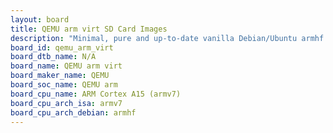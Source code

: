 ```yaml
---
layout: board
title: QEMU arm virt SD Card Images
description: "Minimal, pure and up-to-date vanilla Debian/Ubuntu armhf SD card images for QEMU arm virt by QEMU, SoC: QEMU arm, CPU ISA: armv7"
board_id: qemu_arm_virt
board_dtb_name: N/A
board_name: QEMU arm virt
board_maker_name: QEMU
board_soc_name: QEMU arm
board_cpu_name: ARM Cortex A15 (armv7)
board_cpu_arch_isa: armv7
board_cpu_arch_debian: armhf
---
```

